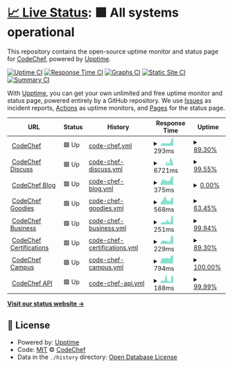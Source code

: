 # [📈 Live Status](https://status.codechef.com): <!--live status--> **🟩 All systems operational**

This repository contains the open-source uptime monitor and status page for [CodeChef](https://www.codechef.com/), powered by [Upptime](https://github.com/upptime/upptime).

[![Uptime CI](https://github.com/codechef-org/status/workflows/Uptime%20CI/badge.svg)](https://github.com/codechef-org/status/actions?query=workflow%3A%22Uptime+CI%22)
[![Response Time CI](https://github.com/codechef-org/status/workflows/Response%20Time%20CI/badge.svg)](https://github.com/codechef-org/status/actions?query=workflow%3A%22Response+Time+CI%22)
[![Graphs CI](https://github.com/codechef-org/status/workflows/Graphs%20CI/badge.svg)](https://github.com/codechef-org/status/actions?query=workflow%3A%22Graphs+CI%22)
[![Static Site CI](https://github.com/codechef-org/status/workflows/Static%20Site%20CI/badge.svg)](https://github.com/codechef-org/status/actions?query=workflow%3A%22Static+Site+CI%22)
[![Summary CI](https://github.com/codechef-org/status/workflows/Summary%20CI/badge.svg)](https://github.com/codechef-org/status/actions?query=workflow%3A%22Summary+CI%22)

With [Upptime](https://upptime.js.org), you can get your own unlimited and free uptime monitor and status page, powered entirely by a GitHub repository. We use [Issues](https://github.com/codechef-org/status/issues) as incident reports, [Actions](https://github.com/codechef-org/status/actions) as uptime monitors, and [Pages](https://status.codechef.com) for the status page.

<!--start: status pages-->
<!-- This summary is generated by Upptime (https://github.com/upptime/upptime) -->
<!-- Do not edit this manually, your changes will be overwritten -->
<!-- prettier-ignore -->
| URL | Status | History | Response Time | Uptime |
| --- | ------ | ------- | ------------- | ------ |
| <img alt="" src="https://s3.amazonaws.com/codechef_shared/misc/favicon.ico" height="13"> [CodeChef](https://www.codechef.com) | 🟩 Up | [code-chef.yml](https://github.com/codechef-org/status/commits/HEAD/history/code-chef.yml) | <details><summary><img alt="Response time graph" src="./graphs/code-chef/response-time-week.png" height="20"> 293ms</summary><br><a href="https://status.codechef.com/history/code-chef"><img alt="Response time 390" src="https://img.shields.io/endpoint?url=https%3A%2F%2Fraw.githubusercontent.com%2Fcodechef-org%2Fstatus%2FHEAD%2Fapi%2Fcode-chef%2Fresponse-time.json"></a><br><a href="https://status.codechef.com/history/code-chef"><img alt="24-hour response time 654" src="https://img.shields.io/endpoint?url=https%3A%2F%2Fraw.githubusercontent.com%2Fcodechef-org%2Fstatus%2FHEAD%2Fapi%2Fcode-chef%2Fresponse-time-day.json"></a><br><a href="https://status.codechef.com/history/code-chef"><img alt="7-day response time 293" src="https://img.shields.io/endpoint?url=https%3A%2F%2Fraw.githubusercontent.com%2Fcodechef-org%2Fstatus%2FHEAD%2Fapi%2Fcode-chef%2Fresponse-time-week.json"></a><br><a href="https://status.codechef.com/history/code-chef"><img alt="30-day response time 333" src="https://img.shields.io/endpoint?url=https%3A%2F%2Fraw.githubusercontent.com%2Fcodechef-org%2Fstatus%2FHEAD%2Fapi%2Fcode-chef%2Fresponse-time-month.json"></a><br><a href="https://status.codechef.com/history/code-chef"><img alt="1-year response time 319" src="https://img.shields.io/endpoint?url=https%3A%2F%2Fraw.githubusercontent.com%2Fcodechef-org%2Fstatus%2FHEAD%2Fapi%2Fcode-chef%2Fresponse-time-year.json"></a></details> | <details><summary><a href="https://status.codechef.com/history/code-chef">89.30%</a></summary><a href="https://status.codechef.com/history/code-chef"><img alt="All-time uptime 97.68%" src="https://img.shields.io/endpoint?url=https%3A%2F%2Fraw.githubusercontent.com%2Fcodechef-org%2Fstatus%2FHEAD%2Fapi%2Fcode-chef%2Fuptime.json"></a><br><a href="https://status.codechef.com/history/code-chef"><img alt="24-hour uptime 100.00%" src="https://img.shields.io/endpoint?url=https%3A%2F%2Fraw.githubusercontent.com%2Fcodechef-org%2Fstatus%2FHEAD%2Fapi%2Fcode-chef%2Fuptime-day.json"></a><br><a href="https://status.codechef.com/history/code-chef"><img alt="7-day uptime 89.30%" src="https://img.shields.io/endpoint?url=https%3A%2F%2Fraw.githubusercontent.com%2Fcodechef-org%2Fstatus%2FHEAD%2Fapi%2Fcode-chef%2Fuptime-week.json"></a><br><a href="https://status.codechef.com/history/code-chef"><img alt="30-day uptime 97.53%" src="https://img.shields.io/endpoint?url=https%3A%2F%2Fraw.githubusercontent.com%2Fcodechef-org%2Fstatus%2FHEAD%2Fapi%2Fcode-chef%2Fuptime-month.json"></a><br><a href="https://status.codechef.com/history/code-chef"><img alt="1-year uptime 97.42%" src="https://img.shields.io/endpoint?url=https%3A%2F%2Fraw.githubusercontent.com%2Fcodechef-org%2Fstatus%2FHEAD%2Fapi%2Fcode-chef%2Fuptime-year.json"></a></details>
| <img alt="" src="https://s3.amazonaws.com/discourseproduction/optimized/1X/cb736284dfcba3606ca2751d7bafe7ac0be12b54_2_180x180.png" height="13"> [CodeChef Discuss](https://discuss.codechef.com) | 🟩 Up | [code-chef-discuss.yml](https://github.com/codechef-org/status/commits/HEAD/history/code-chef-discuss.yml) | <details><summary><img alt="Response time graph" src="./graphs/code-chef-discuss/response-time-week.png" height="20"> 6721ms</summary><br><a href="https://status.codechef.com/history/code-chef-discuss"><img alt="Response time 554" src="https://img.shields.io/endpoint?url=https%3A%2F%2Fraw.githubusercontent.com%2Fcodechef-org%2Fstatus%2FHEAD%2Fapi%2Fcode-chef-discuss%2Fresponse-time.json"></a><br><a href="https://status.codechef.com/history/code-chef-discuss"><img alt="24-hour response time 14121" src="https://img.shields.io/endpoint?url=https%3A%2F%2Fraw.githubusercontent.com%2Fcodechef-org%2Fstatus%2FHEAD%2Fapi%2Fcode-chef-discuss%2Fresponse-time-day.json"></a><br><a href="https://status.codechef.com/history/code-chef-discuss"><img alt="7-day response time 6721" src="https://img.shields.io/endpoint?url=https%3A%2F%2Fraw.githubusercontent.com%2Fcodechef-org%2Fstatus%2FHEAD%2Fapi%2Fcode-chef-discuss%2Fresponse-time-week.json"></a><br><a href="https://status.codechef.com/history/code-chef-discuss"><img alt="30-day response time 1930" src="https://img.shields.io/endpoint?url=https%3A%2F%2Fraw.githubusercontent.com%2Fcodechef-org%2Fstatus%2FHEAD%2Fapi%2Fcode-chef-discuss%2Fresponse-time-month.json"></a><br><a href="https://status.codechef.com/history/code-chef-discuss"><img alt="1-year response time 585" src="https://img.shields.io/endpoint?url=https%3A%2F%2Fraw.githubusercontent.com%2Fcodechef-org%2Fstatus%2FHEAD%2Fapi%2Fcode-chef-discuss%2Fresponse-time-year.json"></a></details> | <details><summary><a href="https://status.codechef.com/history/code-chef-discuss">99.55%</a></summary><a href="https://status.codechef.com/history/code-chef-discuss"><img alt="All-time uptime 99.93%" src="https://img.shields.io/endpoint?url=https%3A%2F%2Fraw.githubusercontent.com%2Fcodechef-org%2Fstatus%2FHEAD%2Fapi%2Fcode-chef-discuss%2Fuptime.json"></a><br><a href="https://status.codechef.com/history/code-chef-discuss"><img alt="24-hour uptime 98.54%" src="https://img.shields.io/endpoint?url=https%3A%2F%2Fraw.githubusercontent.com%2Fcodechef-org%2Fstatus%2FHEAD%2Fapi%2Fcode-chef-discuss%2Fuptime-day.json"></a><br><a href="https://status.codechef.com/history/code-chef-discuss"><img alt="7-day uptime 99.55%" src="https://img.shields.io/endpoint?url=https%3A%2F%2Fraw.githubusercontent.com%2Fcodechef-org%2Fstatus%2FHEAD%2Fapi%2Fcode-chef-discuss%2Fuptime-week.json"></a><br><a href="https://status.codechef.com/history/code-chef-discuss"><img alt="30-day uptime 99.24%" src="https://img.shields.io/endpoint?url=https%3A%2F%2Fraw.githubusercontent.com%2Fcodechef-org%2Fstatus%2FHEAD%2Fapi%2Fcode-chef-discuss%2Fuptime-month.json"></a><br><a href="https://status.codechef.com/history/code-chef-discuss"><img alt="1-year uptime 99.93%" src="https://img.shields.io/endpoint?url=https%3A%2F%2Fraw.githubusercontent.com%2Fcodechef-org%2Fstatus%2FHEAD%2Fapi%2Fcode-chef-discuss%2Fuptime-year.json"></a></details>
| <img alt="" src="https://blog.codechef.com/wp-content/themes/mediumish/images/favicon.ico" height="13"> [CodeChef Blog](https://blog.codechef.com) | 🟩 Up | [code-chef-blog.yml](https://github.com/codechef-org/status/commits/HEAD/history/code-chef-blog.yml) | <details><summary><img alt="Response time graph" src="./graphs/code-chef-blog/response-time-week.png" height="20"> 375ms</summary><br><a href="https://status.codechef.com/history/code-chef-blog"><img alt="Response time 398" src="https://img.shields.io/endpoint?url=https%3A%2F%2Fraw.githubusercontent.com%2Fcodechef-org%2Fstatus%2FHEAD%2Fapi%2Fcode-chef-blog%2Fresponse-time.json"></a><br><a href="https://status.codechef.com/history/code-chef-blog"><img alt="24-hour response time 585" src="https://img.shields.io/endpoint?url=https%3A%2F%2Fraw.githubusercontent.com%2Fcodechef-org%2Fstatus%2FHEAD%2Fapi%2Fcode-chef-blog%2Fresponse-time-day.json"></a><br><a href="https://status.codechef.com/history/code-chef-blog"><img alt="7-day response time 375" src="https://img.shields.io/endpoint?url=https%3A%2F%2Fraw.githubusercontent.com%2Fcodechef-org%2Fstatus%2FHEAD%2Fapi%2Fcode-chef-blog%2Fresponse-time-week.json"></a><br><a href="https://status.codechef.com/history/code-chef-blog"><img alt="30-day response time 358" src="https://img.shields.io/endpoint?url=https%3A%2F%2Fraw.githubusercontent.com%2Fcodechef-org%2Fstatus%2FHEAD%2Fapi%2Fcode-chef-blog%2Fresponse-time-month.json"></a><br><a href="https://status.codechef.com/history/code-chef-blog"><img alt="1-year response time 359" src="https://img.shields.io/endpoint?url=https%3A%2F%2Fraw.githubusercontent.com%2Fcodechef-org%2Fstatus%2FHEAD%2Fapi%2Fcode-chef-blog%2Fresponse-time-year.json"></a></details> | <details><summary><a href="https://status.codechef.com/history/code-chef-blog">0.00%</a></summary><a href="https://status.codechef.com/history/code-chef-blog"><img alt="All-time uptime 95.44%" src="https://img.shields.io/endpoint?url=https%3A%2F%2Fraw.githubusercontent.com%2Fcodechef-org%2Fstatus%2FHEAD%2Fapi%2Fcode-chef-blog%2Fuptime.json"></a><br><a href="https://status.codechef.com/history/code-chef-blog"><img alt="24-hour uptime 0.00%" src="https://img.shields.io/endpoint?url=https%3A%2F%2Fraw.githubusercontent.com%2Fcodechef-org%2Fstatus%2FHEAD%2Fapi%2Fcode-chef-blog%2Fuptime-day.json"></a><br><a href="https://status.codechef.com/history/code-chef-blog"><img alt="7-day uptime 0.00%" src="https://img.shields.io/endpoint?url=https%3A%2F%2Fraw.githubusercontent.com%2Fcodechef-org%2Fstatus%2FHEAD%2Fapi%2Fcode-chef-blog%2Fuptime-week.json"></a><br><a href="https://status.codechef.com/history/code-chef-blog"><img alt="30-day uptime 53.78%" src="https://img.shields.io/endpoint?url=https%3A%2F%2Fraw.githubusercontent.com%2Fcodechef-org%2Fstatus%2FHEAD%2Fapi%2Fcode-chef-blog%2Fuptime-month.json"></a><br><a href="https://status.codechef.com/history/code-chef-blog"><img alt="1-year uptime 94.90%" src="https://img.shields.io/endpoint?url=https%3A%2F%2Fraw.githubusercontent.com%2Fcodechef-org%2Fstatus%2FHEAD%2Fapi%2Fcode-chef-blog%2Fuptime-year.json"></a></details>
| <img alt="" src="https://s3.amazonaws.com/codechef-goodies/wp-content/uploads/2018/09/07183010/cropped-favicon-192x192.png" height="13"> [CodeChef Goodies](https://goodies.codechef.com) | 🟩 Up | [code-chef-goodies.yml](https://github.com/codechef-org/status/commits/HEAD/history/code-chef-goodies.yml) | <details><summary><img alt="Response time graph" src="./graphs/code-chef-goodies/response-time-week.png" height="20"> 568ms</summary><br><a href="https://status.codechef.com/history/code-chef-goodies"><img alt="Response time 485" src="https://img.shields.io/endpoint?url=https%3A%2F%2Fraw.githubusercontent.com%2Fcodechef-org%2Fstatus%2FHEAD%2Fapi%2Fcode-chef-goodies%2Fresponse-time.json"></a><br><a href="https://status.codechef.com/history/code-chef-goodies"><img alt="24-hour response time 712" src="https://img.shields.io/endpoint?url=https%3A%2F%2Fraw.githubusercontent.com%2Fcodechef-org%2Fstatus%2FHEAD%2Fapi%2Fcode-chef-goodies%2Fresponse-time-day.json"></a><br><a href="https://status.codechef.com/history/code-chef-goodies"><img alt="7-day response time 568" src="https://img.shields.io/endpoint?url=https%3A%2F%2Fraw.githubusercontent.com%2Fcodechef-org%2Fstatus%2FHEAD%2Fapi%2Fcode-chef-goodies%2Fresponse-time-week.json"></a><br><a href="https://status.codechef.com/history/code-chef-goodies"><img alt="30-day response time 478" src="https://img.shields.io/endpoint?url=https%3A%2F%2Fraw.githubusercontent.com%2Fcodechef-org%2Fstatus%2FHEAD%2Fapi%2Fcode-chef-goodies%2Fresponse-time-month.json"></a><br><a href="https://status.codechef.com/history/code-chef-goodies"><img alt="1-year response time 381" src="https://img.shields.io/endpoint?url=https%3A%2F%2Fraw.githubusercontent.com%2Fcodechef-org%2Fstatus%2FHEAD%2Fapi%2Fcode-chef-goodies%2Fresponse-time-year.json"></a></details> | <details><summary><a href="https://status.codechef.com/history/code-chef-goodies">63.45%</a></summary><a href="https://status.codechef.com/history/code-chef-goodies"><img alt="All-time uptime 98.01%" src="https://img.shields.io/endpoint?url=https%3A%2F%2Fraw.githubusercontent.com%2Fcodechef-org%2Fstatus%2FHEAD%2Fapi%2Fcode-chef-goodies%2Fuptime.json"></a><br><a href="https://status.codechef.com/history/code-chef-goodies"><img alt="24-hour uptime 100.00%" src="https://img.shields.io/endpoint?url=https%3A%2F%2Fraw.githubusercontent.com%2Fcodechef-org%2Fstatus%2FHEAD%2Fapi%2Fcode-chef-goodies%2Fuptime-day.json"></a><br><a href="https://status.codechef.com/history/code-chef-goodies"><img alt="7-day uptime 63.45%" src="https://img.shields.io/endpoint?url=https%3A%2F%2Fraw.githubusercontent.com%2Fcodechef-org%2Fstatus%2FHEAD%2Fapi%2Fcode-chef-goodies%2Fuptime-week.json"></a><br><a href="https://status.codechef.com/history/code-chef-goodies"><img alt="30-day uptime 73.70%" src="https://img.shields.io/endpoint?url=https%3A%2F%2Fraw.githubusercontent.com%2Fcodechef-org%2Fstatus%2FHEAD%2Fapi%2Fcode-chef-goodies%2Fuptime-month.json"></a><br><a href="https://status.codechef.com/history/code-chef-goodies"><img alt="1-year uptime 97.78%" src="https://img.shields.io/endpoint?url=https%3A%2F%2Fraw.githubusercontent.com%2Fcodechef-org%2Fstatus%2FHEAD%2Fapi%2Fcode-chef-goodies%2Fuptime-year.json"></a></details>
| <img alt="" src="https://s3.amazonaws.com/codechef_shared/misc/favicon.ico" height="13"> [CodeChef Business](https://business.codechef.com) | 🟩 Up | [code-chef-business.yml](https://github.com/codechef-org/status/commits/HEAD/history/code-chef-business.yml) | <details><summary><img alt="Response time graph" src="./graphs/code-chef-business/response-time-week.png" height="20"> 251ms</summary><br><a href="https://status.codechef.com/history/code-chef-business"><img alt="Response time 391" src="https://img.shields.io/endpoint?url=https%3A%2F%2Fraw.githubusercontent.com%2Fcodechef-org%2Fstatus%2FHEAD%2Fapi%2Fcode-chef-business%2Fresponse-time.json"></a><br><a href="https://status.codechef.com/history/code-chef-business"><img alt="24-hour response time 500" src="https://img.shields.io/endpoint?url=https%3A%2F%2Fraw.githubusercontent.com%2Fcodechef-org%2Fstatus%2FHEAD%2Fapi%2Fcode-chef-business%2Fresponse-time-day.json"></a><br><a href="https://status.codechef.com/history/code-chef-business"><img alt="7-day response time 251" src="https://img.shields.io/endpoint?url=https%3A%2F%2Fraw.githubusercontent.com%2Fcodechef-org%2Fstatus%2FHEAD%2Fapi%2Fcode-chef-business%2Fresponse-time-week.json"></a><br><a href="https://status.codechef.com/history/code-chef-business"><img alt="30-day response time 267" src="https://img.shields.io/endpoint?url=https%3A%2F%2Fraw.githubusercontent.com%2Fcodechef-org%2Fstatus%2FHEAD%2Fapi%2Fcode-chef-business%2Fresponse-time-month.json"></a><br><a href="https://status.codechef.com/history/code-chef-business"><img alt="1-year response time 334" src="https://img.shields.io/endpoint?url=https%3A%2F%2Fraw.githubusercontent.com%2Fcodechef-org%2Fstatus%2FHEAD%2Fapi%2Fcode-chef-business%2Fresponse-time-year.json"></a></details> | <details><summary><a href="https://status.codechef.com/history/code-chef-business">99.94%</a></summary><a href="https://status.codechef.com/history/code-chef-business"><img alt="All-time uptime 99.97%" src="https://img.shields.io/endpoint?url=https%3A%2F%2Fraw.githubusercontent.com%2Fcodechef-org%2Fstatus%2FHEAD%2Fapi%2Fcode-chef-business%2Fuptime.json"></a><br><a href="https://status.codechef.com/history/code-chef-business"><img alt="24-hour uptime 100.00%" src="https://img.shields.io/endpoint?url=https%3A%2F%2Fraw.githubusercontent.com%2Fcodechef-org%2Fstatus%2FHEAD%2Fapi%2Fcode-chef-business%2Fuptime-day.json"></a><br><a href="https://status.codechef.com/history/code-chef-business"><img alt="7-day uptime 99.94%" src="https://img.shields.io/endpoint?url=https%3A%2F%2Fraw.githubusercontent.com%2Fcodechef-org%2Fstatus%2FHEAD%2Fapi%2Fcode-chef-business%2Fuptime-week.json"></a><br><a href="https://status.codechef.com/history/code-chef-business"><img alt="30-day uptime 99.99%" src="https://img.shields.io/endpoint?url=https%3A%2F%2Fraw.githubusercontent.com%2Fcodechef-org%2Fstatus%2FHEAD%2Fapi%2Fcode-chef-business%2Fuptime-month.json"></a><br><a href="https://status.codechef.com/history/code-chef-business"><img alt="1-year uptime 99.98%" src="https://img.shields.io/endpoint?url=https%3A%2F%2Fraw.githubusercontent.com%2Fcodechef-org%2Fstatus%2FHEAD%2Fapi%2Fcode-chef-business%2Fuptime-year.json"></a></details>
| <img alt="" src="https://s3.amazonaws.com/codechef_shared/misc/favicon.ico" height="13"> [CodeChef Certifications](https://certifications.codechef.com/data-structures-and-algorithms) | 🟩 Up | [code-chef-certifications.yml](https://github.com/codechef-org/status/commits/HEAD/history/code-chef-certifications.yml) | <details><summary><img alt="Response time graph" src="./graphs/code-chef-certifications/response-time-week.png" height="20"> 229ms</summary><br><a href="https://status.codechef.com/history/code-chef-certifications"><img alt="Response time 320" src="https://img.shields.io/endpoint?url=https%3A%2F%2Fraw.githubusercontent.com%2Fcodechef-org%2Fstatus%2FHEAD%2Fapi%2Fcode-chef-certifications%2Fresponse-time.json"></a><br><a href="https://status.codechef.com/history/code-chef-certifications"><img alt="24-hour response time 434" src="https://img.shields.io/endpoint?url=https%3A%2F%2Fraw.githubusercontent.com%2Fcodechef-org%2Fstatus%2FHEAD%2Fapi%2Fcode-chef-certifications%2Fresponse-time-day.json"></a><br><a href="https://status.codechef.com/history/code-chef-certifications"><img alt="7-day response time 229" src="https://img.shields.io/endpoint?url=https%3A%2F%2Fraw.githubusercontent.com%2Fcodechef-org%2Fstatus%2FHEAD%2Fapi%2Fcode-chef-certifications%2Fresponse-time-week.json"></a><br><a href="https://status.codechef.com/history/code-chef-certifications"><img alt="30-day response time 266" src="https://img.shields.io/endpoint?url=https%3A%2F%2Fraw.githubusercontent.com%2Fcodechef-org%2Fstatus%2FHEAD%2Fapi%2Fcode-chef-certifications%2Fresponse-time-month.json"></a><br><a href="https://status.codechef.com/history/code-chef-certifications"><img alt="1-year response time 254" src="https://img.shields.io/endpoint?url=https%3A%2F%2Fraw.githubusercontent.com%2Fcodechef-org%2Fstatus%2FHEAD%2Fapi%2Fcode-chef-certifications%2Fresponse-time-year.json"></a></details> | <details><summary><a href="https://status.codechef.com/history/code-chef-certifications">89.30%</a></summary><a href="https://status.codechef.com/history/code-chef-certifications"><img alt="All-time uptime 99.68%" src="https://img.shields.io/endpoint?url=https%3A%2F%2Fraw.githubusercontent.com%2Fcodechef-org%2Fstatus%2FHEAD%2Fapi%2Fcode-chef-certifications%2Fuptime.json"></a><br><a href="https://status.codechef.com/history/code-chef-certifications"><img alt="24-hour uptime 100.00%" src="https://img.shields.io/endpoint?url=https%3A%2F%2Fraw.githubusercontent.com%2Fcodechef-org%2Fstatus%2FHEAD%2Fapi%2Fcode-chef-certifications%2Fuptime-day.json"></a><br><a href="https://status.codechef.com/history/code-chef-certifications"><img alt="7-day uptime 89.30%" src="https://img.shields.io/endpoint?url=https%3A%2F%2Fraw.githubusercontent.com%2Fcodechef-org%2Fstatus%2FHEAD%2Fapi%2Fcode-chef-certifications%2Fuptime-week.json"></a><br><a href="https://status.codechef.com/history/code-chef-certifications"><img alt="30-day uptime 97.54%" src="https://img.shields.io/endpoint?url=https%3A%2F%2Fraw.githubusercontent.com%2Fcodechef-org%2Fstatus%2FHEAD%2Fapi%2Fcode-chef-certifications%2Fuptime-month.json"></a><br><a href="https://status.codechef.com/history/code-chef-certifications"><img alt="1-year uptime 99.77%" src="https://img.shields.io/endpoint?url=https%3A%2F%2Fraw.githubusercontent.com%2Fcodechef-org%2Fstatus%2FHEAD%2Fapi%2Fcode-chef-certifications%2Fuptime-year.json"></a></details>
| <img alt="" src="https://campus.codechef.com/images/favicon.ico" height="13"> [CodeChef Campus](https://campus.codechef.com) | 🟩 Up | [code-chef-campus.yml](https://github.com/codechef-org/status/commits/HEAD/history/code-chef-campus.yml) | <details><summary><img alt="Response time graph" src="./graphs/code-chef-campus/response-time-week.png" height="20"> 794ms</summary><br><a href="https://status.codechef.com/history/code-chef-campus"><img alt="Response time 833" src="https://img.shields.io/endpoint?url=https%3A%2F%2Fraw.githubusercontent.com%2Fcodechef-org%2Fstatus%2FHEAD%2Fapi%2Fcode-chef-campus%2Fresponse-time.json"></a><br><a href="https://status.codechef.com/history/code-chef-campus"><img alt="24-hour response time 1039" src="https://img.shields.io/endpoint?url=https%3A%2F%2Fraw.githubusercontent.com%2Fcodechef-org%2Fstatus%2FHEAD%2Fapi%2Fcode-chef-campus%2Fresponse-time-day.json"></a><br><a href="https://status.codechef.com/history/code-chef-campus"><img alt="7-day response time 794" src="https://img.shields.io/endpoint?url=https%3A%2F%2Fraw.githubusercontent.com%2Fcodechef-org%2Fstatus%2FHEAD%2Fapi%2Fcode-chef-campus%2Fresponse-time-week.json"></a><br><a href="https://status.codechef.com/history/code-chef-campus"><img alt="30-day response time 827" src="https://img.shields.io/endpoint?url=https%3A%2F%2Fraw.githubusercontent.com%2Fcodechef-org%2Fstatus%2FHEAD%2Fapi%2Fcode-chef-campus%2Fresponse-time-month.json"></a><br><a href="https://status.codechef.com/history/code-chef-campus"><img alt="1-year response time 834" src="https://img.shields.io/endpoint?url=https%3A%2F%2Fraw.githubusercontent.com%2Fcodechef-org%2Fstatus%2FHEAD%2Fapi%2Fcode-chef-campus%2Fresponse-time-year.json"></a></details> | <details><summary><a href="https://status.codechef.com/history/code-chef-campus">100.00%</a></summary><a href="https://status.codechef.com/history/code-chef-campus"><img alt="All-time uptime 99.97%" src="https://img.shields.io/endpoint?url=https%3A%2F%2Fraw.githubusercontent.com%2Fcodechef-org%2Fstatus%2FHEAD%2Fapi%2Fcode-chef-campus%2Fuptime.json"></a><br><a href="https://status.codechef.com/history/code-chef-campus"><img alt="24-hour uptime 100.00%" src="https://img.shields.io/endpoint?url=https%3A%2F%2Fraw.githubusercontent.com%2Fcodechef-org%2Fstatus%2FHEAD%2Fapi%2Fcode-chef-campus%2Fuptime-day.json"></a><br><a href="https://status.codechef.com/history/code-chef-campus"><img alt="7-day uptime 100.00%" src="https://img.shields.io/endpoint?url=https%3A%2F%2Fraw.githubusercontent.com%2Fcodechef-org%2Fstatus%2FHEAD%2Fapi%2Fcode-chef-campus%2Fuptime-week.json"></a><br><a href="https://status.codechef.com/history/code-chef-campus"><img alt="30-day uptime 100.00%" src="https://img.shields.io/endpoint?url=https%3A%2F%2Fraw.githubusercontent.com%2Fcodechef-org%2Fstatus%2FHEAD%2Fapi%2Fcode-chef-campus%2Fuptime-month.json"></a><br><a href="https://status.codechef.com/history/code-chef-campus"><img alt="1-year uptime 99.97%" src="https://img.shields.io/endpoint?url=https%3A%2F%2Fraw.githubusercontent.com%2Fcodechef-org%2Fstatus%2FHEAD%2Fapi%2Fcode-chef-campus%2Fuptime-year.json"></a></details>
| <img alt="" src="https://s3.amazonaws.com/codechef_shared/misc/favicon.ico" height="13"> [CodeChef API](https://api.codechef.com/urls) | 🟩 Up | [code-chef-api.yml](https://github.com/codechef-org/status/commits/HEAD/history/code-chef-api.yml) | <details><summary><img alt="Response time graph" src="./graphs/code-chef-api/response-time-week.png" height="20"> 188ms</summary><br><a href="https://status.codechef.com/history/code-chef-api"><img alt="Response time 224" src="https://img.shields.io/endpoint?url=https%3A%2F%2Fraw.githubusercontent.com%2Fcodechef-org%2Fstatus%2FHEAD%2Fapi%2Fcode-chef-api%2Fresponse-time.json"></a><br><a href="https://status.codechef.com/history/code-chef-api"><img alt="24-hour response time 337" src="https://img.shields.io/endpoint?url=https%3A%2F%2Fraw.githubusercontent.com%2Fcodechef-org%2Fstatus%2FHEAD%2Fapi%2Fcode-chef-api%2Fresponse-time-day.json"></a><br><a href="https://status.codechef.com/history/code-chef-api"><img alt="7-day response time 188" src="https://img.shields.io/endpoint?url=https%3A%2F%2Fraw.githubusercontent.com%2Fcodechef-org%2Fstatus%2FHEAD%2Fapi%2Fcode-chef-api%2Fresponse-time-week.json"></a><br><a href="https://status.codechef.com/history/code-chef-api"><img alt="30-day response time 215" src="https://img.shields.io/endpoint?url=https%3A%2F%2Fraw.githubusercontent.com%2Fcodechef-org%2Fstatus%2FHEAD%2Fapi%2Fcode-chef-api%2Fresponse-time-month.json"></a><br><a href="https://status.codechef.com/history/code-chef-api"><img alt="1-year response time 202" src="https://img.shields.io/endpoint?url=https%3A%2F%2Fraw.githubusercontent.com%2Fcodechef-org%2Fstatus%2FHEAD%2Fapi%2Fcode-chef-api%2Fresponse-time-year.json"></a></details> | <details><summary><a href="https://status.codechef.com/history/code-chef-api">99.99%</a></summary><a href="https://status.codechef.com/history/code-chef-api"><img alt="All-time uptime 99.96%" src="https://img.shields.io/endpoint?url=https%3A%2F%2Fraw.githubusercontent.com%2Fcodechef-org%2Fstatus%2FHEAD%2Fapi%2Fcode-chef-api%2Fuptime.json"></a><br><a href="https://status.codechef.com/history/code-chef-api"><img alt="24-hour uptime 100.00%" src="https://img.shields.io/endpoint?url=https%3A%2F%2Fraw.githubusercontent.com%2Fcodechef-org%2Fstatus%2FHEAD%2Fapi%2Fcode-chef-api%2Fuptime-day.json"></a><br><a href="https://status.codechef.com/history/code-chef-api"><img alt="7-day uptime 99.99%" src="https://img.shields.io/endpoint?url=https%3A%2F%2Fraw.githubusercontent.com%2Fcodechef-org%2Fstatus%2FHEAD%2Fapi%2Fcode-chef-api%2Fuptime-week.json"></a><br><a href="https://status.codechef.com/history/code-chef-api"><img alt="30-day uptime 99.99%" src="https://img.shields.io/endpoint?url=https%3A%2F%2Fraw.githubusercontent.com%2Fcodechef-org%2Fstatus%2FHEAD%2Fapi%2Fcode-chef-api%2Fuptime-month.json"></a><br><a href="https://status.codechef.com/history/code-chef-api"><img alt="1-year uptime 99.98%" src="https://img.shields.io/endpoint?url=https%3A%2F%2Fraw.githubusercontent.com%2Fcodechef-org%2Fstatus%2FHEAD%2Fapi%2Fcode-chef-api%2Fuptime-year.json"></a></details>

<!--end: status pages-->

[**Visit our status website →**](https://status.codechef.com)

## 📄 License

- Powered by: [Upptime](https://github.com/upptime/upptime)
- Code: [MIT](./LICENSE) © [CodeChef](https://www.codechef.com/)
- Data in the `./history` directory: [Open Database License](https://opendatacommons.org/licenses/odbl/1-0/)
